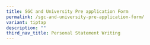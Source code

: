 ```yaml
---
title: SGC and University Pre application Form
permalink: /sgc-and-university-pre-application-form/
variant: tiptap
description: ""
third_nav_title: Personal Statement Writing
---
```

